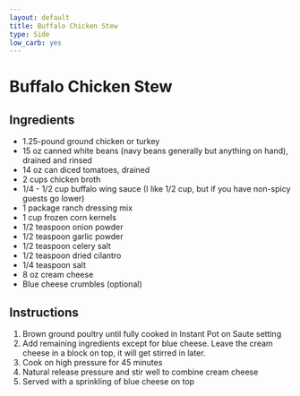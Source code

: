 ```yaml
---
layout: default
title: Buffalo Chicken Stew
type: Side
low_carb: yes
---
```


# Buffalo Chicken Stew

## Ingredients

- 1.25-pound ground chicken or turkey
- 15 oz canned white beans (navy beans generally but anything on hand), drained and rinsed
- 14 oz can diced tomatoes, drained
- 2 cups chicken broth
- 1/4 - 1/2 cup buffalo wing sauce (I like 1/2 cup, but if you have non-spicy guests go lower)
- 1 package ranch dressing mix
- 1 cup frozen corn kernels
- 1/2 teaspoon onion powder
- 1/2 teaspoon garlic powder
- 1/2 teaspoon celery salt
- 1/2 teaspoon dried cilantro
- 1/4 teaspoon salt
- 8 oz cream cheese
- Blue cheese crumbles (optional)

## Instructions

1. Brown ground poultry until fully cooked in Instant Pot on Saute setting
2. Add remaining ingredients except for blue cheese. Leave the cream cheese in a block on top, it will get stirred in later.
3. Cook on high pressure for 45 minutes
4. Natural release pressure and stir well to combine cream cheese
5. Served with a sprinkling of blue cheese on top
